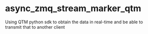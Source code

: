 # async_zmq_stream_marker_qtm
Using QTM python sdk to obtain the data in real-time and be able to transmit that to another client
